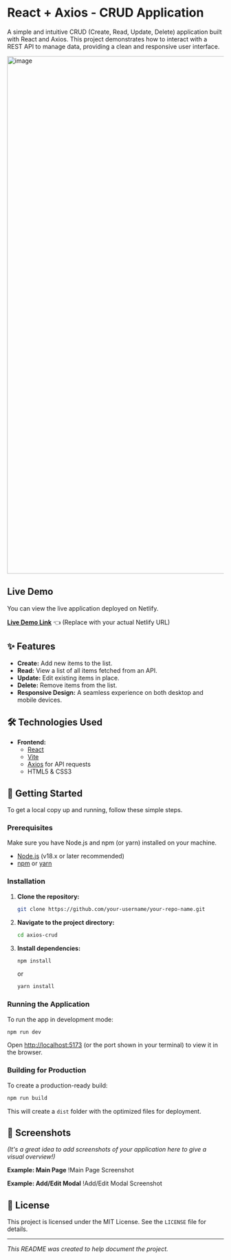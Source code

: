 # React + Axios - CRUD Application

A simple and intuitive CRUD (Create, Read, Update, Delete) application built with React and Axios. This project demonstrates how to interact with a REST API to manage data, providing a clean and responsive user interface.

<img width="1971" height="1200" alt="image" src="https://github.com/user-attachments/assets/ef49d0ae-d631-4a69-919d-0ca2a84f9e7d" />

## Live Demo

You can view the live application deployed on Netlify.

**[Live Demo Link](https://your-netlify-app-url.netlify.app/)** 👈 (Replace with your actual Netlify URL)

## ✨ Features

- **Create:** Add new items to the list.
- **Read:** View a list of all items fetched from an API.
- **Update:** Edit existing items in place.
- **Delete:** Remove items from the list.
- **Responsive Design:** A seamless experience on both desktop and mobile devices.

## 🛠️ Technologies Used

- **Frontend:**
  - [React](https://reactjs.org/)
  - [Vite](https://vitejs.dev/)
  - [Axios](https://axios-http.com/) for API requests
  - HTML5 & CSS3

## 🚀 Getting Started

To get a local copy up and running, follow these simple steps.

### Prerequisites

Make sure you have Node.js and npm (or yarn) installed on your machine.

- [Node.js](https://nodejs.org/en/) (v18.x or later recommended)
- [npm](https://www.npmjs.com/) or [yarn](https://yarnpkg.com/)

### Installation

1.  **Clone the repository:**
    ```sh
    git clone https://github.com/your-username/your-repo-name.git
    ```

2.  **Navigate to the project directory:**
    ```sh
    cd axios-crud
    ```

3.  **Install dependencies:**
    ```sh
    npm install
    ```
    or
    ```sh
    yarn install
    ```

### Running the Application

To run the app in development mode:
```sh
npm run dev
```
Open [http://localhost:5173](http://localhost:5173) (or the port shown in your terminal) to view it in the browser.

### Building for Production

To create a production-ready build:
```sh
npm run build
```
This will create a `dist` folder with the optimized files for deployment.

## 📸 Screenshots

*(It's a great idea to add screenshots of your application here to give a visual overview!)*

**Example: Main Page**
!Main Page Screenshot

**Example: Add/Edit Modal**
!Add/Edit Modal Screenshot


## 📄 License

This project is licensed under the MIT License. See the `LICENSE` file for details.

---

*This README was created to help document the project.*

